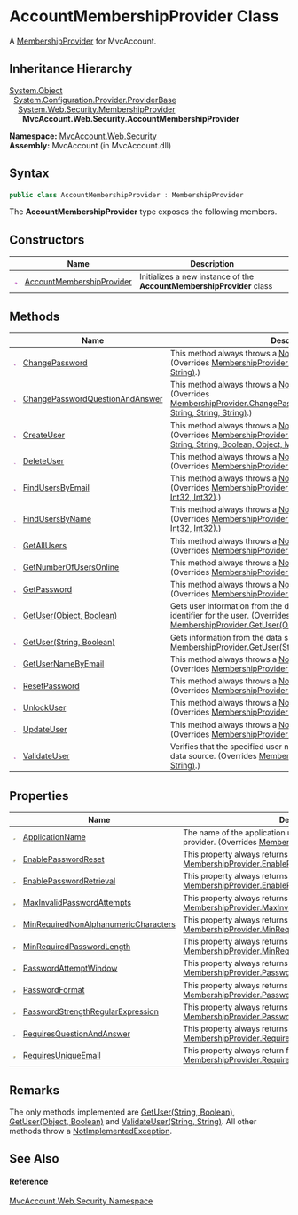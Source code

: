 AccountMembershipProvider Class
===============================
A [MembershipProvider][1] for MvcAccount.


Inheritance Hierarchy
---------------------
[System.Object][2]  
  [System.Configuration.Provider.ProviderBase][3]  
    [System.Web.Security.MembershipProvider][1]  
      **MvcAccount.Web.Security.AccountMembershipProvider**  

**Namespace:** [MvcAccount.Web.Security][4]  
**Assembly:** MvcAccount (in MvcAccount.dll)

Syntax
------

```csharp
public class AccountMembershipProvider : MembershipProvider
```

The **AccountMembershipProvider** type exposes the following members.


Constructors
------------

                 | Name                           | Description                                                           
---------------- | ------------------------------ | --------------------------------------------------------------------- 
![Public method] | [AccountMembershipProvider][5] | Initializes a new instance of the **AccountMembershipProvider** class 


Methods
-------

                 | Name                                 | Description                                                                                                                                                                                 
---------------- | ------------------------------------ | ------------------------------------------------------------------------------------------------------------------------------------------------------------------------------------------- 
![Public method] | [ChangePassword][6]                  | This method always throws a [NotImplementedException][7]. (Overrides [MembershipProvider.ChangePassword(String, String, String)][8].)                                                       
![Public method] | [ChangePasswordQuestionAndAnswer][9] | This method always throws a [NotImplementedException][7]. (Overrides [MembershipProvider.ChangePasswordQuestionAndAnswer(String, String, String, String)][10].)                             
![Public method] | [CreateUser][11]                     | This method always throws a [NotImplementedException][7]. (Overrides [MembershipProvider.CreateUser(String, String, String, String, String, Boolean, Object, MembershipCreateStatus)][12].) 
![Public method] | [DeleteUser][13]                     | This method always throws a [NotImplementedException][7]. (Overrides [MembershipProvider.DeleteUser(String, Boolean)][14].)                                                                 
![Public method] | [FindUsersByEmail][15]               | This method always throws a [NotImplementedException][7]. (Overrides [MembershipProvider.FindUsersByEmail(String, Int32, Int32, Int32)][16].)                                               
![Public method] | [FindUsersByName][17]                | This method always throws a [NotImplementedException][7]. (Overrides [MembershipProvider.FindUsersByName(String, Int32, Int32, Int32)][18].)                                                
![Public method] | [GetAllUsers][19]                    | This method always throws a [NotImplementedException][7]. (Overrides [MembershipProvider.GetAllUsers(Int32, Int32, Int32)][20].)                                                            
![Public method] | [GetNumberOfUsersOnline][21]         | This method always throws a [NotImplementedException][7]. (Overrides [MembershipProvider.GetNumberOfUsersOnline()][22].)                                                                    
![Public method] | [GetPassword][23]                    | This method always throws a [NotImplementedException][7]. (Overrides [MembershipProvider.GetPassword(String, String)][24].)                                                                 
![Public method] | [GetUser(Object, Boolean)][25]       | Gets user information from the data source based on the unique identifier for the user. (Overrides [MembershipProvider.GetUser(Object, Boolean)][26].)                                      
![Public method] | [GetUser(String, Boolean)][27]       | Gets information from the data source for a user. (Overrides [MembershipProvider.GetUser(String, Boolean)][28].)                                                                            
![Public method] | [GetUserNameByEmail][29]             | This method always throws a [NotImplementedException][7]. (Overrides [MembershipProvider.GetUserNameByEmail(String)][30].)                                                                  
![Public method] | [ResetPassword][31]                  | This method always throws a [NotImplementedException][7]. (Overrides [MembershipProvider.ResetPassword(String, String)][32].)                                                               
![Public method] | [UnlockUser][33]                     | This method always throws a [NotImplementedException][7]. (Overrides [MembershipProvider.UnlockUser(String)][34].)                                                                          
![Public method] | [UpdateUser][35]                     | This method always throws a [NotImplementedException][7]. (Overrides [MembershipProvider.UpdateUser(MembershipUser)][36].)                                                                  
![Public method] | [ValidateUser][37]                   | Verifies that the specified user name and password exist in the data source. (Overrides [MembershipProvider.ValidateUser(String, String)][38].)                                             


Properties
----------

                   | Name                                       | Description                                                                                                             
------------------ | ------------------------------------------ | ----------------------------------------------------------------------------------------------------------------------- 
![Public property] | [ApplicationName][39]                      | The name of the application using the custom membership provider. (Overrides [MembershipProvider.ApplicationName][40].) 
![Public property] | [EnablePasswordReset][41]                  | This property always returns false. (Overrides [MembershipProvider.EnablePasswordReset][42].)                           
![Public property] | [EnablePasswordRetrieval][43]              | This property always returns false. (Overrides [MembershipProvider.EnablePasswordRetrieval][44].)                       
![Public property] | [MaxInvalidPasswordAttempts][45]           | This property always returns 0. (Overrides [MembershipProvider.MaxInvalidPasswordAttempts][46].)                        
![Public property] | [MinRequiredNonAlphanumericCharacters][47] | This property always returns 0. (Overrides [MembershipProvider.MinRequiredNonAlphanumericCharacters][48].)              
![Public property] | [MinRequiredPasswordLength][49]            | This property always returns 0. (Overrides [MembershipProvider.MinRequiredPasswordLength][50].)                         
![Public property] | [PasswordAttemptWindow][51]                | This property always returns 0. (Overrides [MembershipProvider.PasswordAttemptWindow][52].)                             
![Public property] | [PasswordFormat][53]                       | This property always returns [Clear][54]. (Overrides [MembershipProvider.PasswordFormat][55].)                          
![Public property] | [PasswordStrengthRegularExpression][56]    | This property always returns null. (Overrides [MembershipProvider.PasswordStrengthRegularExpression][57].)              
![Public property] | [RequiresQuestionAndAnswer][58]            | This property always returns false. (Overrides [MembershipProvider.RequiresQuestionAndAnswer][59].)                     
![Public property] | [RequiresUniqueEmail][60]                  | This property always return false. (Overrides [MembershipProvider.RequiresUniqueEmail][61].)                            


Remarks
-------
 The only methods implemented are [GetUser(String, Boolean)][27], [GetUser(Object, Boolean)][25] and [ValidateUser(String, String)][37]. All other methods throw a [NotImplementedException][7]. 

See Also
--------

#### Reference
[MvcAccount.Web.Security Namespace][4]  

[1]: http://msdn.microsoft.com/en-us/library/sfka4yf8
[2]: http://msdn.microsoft.com/en-us/library/e5kfa45b
[3]: http://msdn.microsoft.com/en-us/library/5x9wbz2y
[4]: ../README.md
[5]: _ctor.md
[6]: ChangePassword.md
[7]: http://msdn.microsoft.com/en-us/library/6byb74h9
[8]: http://msdn.microsoft.com/en-us/library/bdt44e91
[9]: ChangePasswordQuestionAndAnswer.md
[10]: http://msdn.microsoft.com/en-us/library/hdwf5syf
[11]: CreateUser.md
[12]: http://msdn.microsoft.com/en-us/library/ms152040
[13]: DeleteUser.md
[14]: http://msdn.microsoft.com/en-us/library/9y0e13b2
[15]: FindUsersByEmail.md
[16]: http://msdn.microsoft.com/en-us/library/96e54ch9
[17]: FindUsersByName.md
[18]: http://msdn.microsoft.com/en-us/library/89e8kx21
[19]: GetAllUsers.md
[20]: http://msdn.microsoft.com/en-us/library/eab6t4cc
[21]: GetNumberOfUsersOnline.md
[22]: http://msdn.microsoft.com/en-us/library/5z4s4edy
[23]: GetPassword.md
[24]: http://msdn.microsoft.com/en-us/library/67dkyyt9
[25]: GetUser.md
[26]: http://msdn.microsoft.com/en-us/library/ms152044
[27]: GetUser_1.md
[28]: http://msdn.microsoft.com/en-us/library/bwzxkby7
[29]: GetUserNameByEmail.md
[30]: http://msdn.microsoft.com/en-us/library/57hsxfsd
[31]: ResetPassword.md
[32]: http://msdn.microsoft.com/en-us/library/xfk80t55
[33]: UnlockUser.md
[34]: http://msdn.microsoft.com/en-us/library/ms152047
[35]: UpdateUser.md
[36]: http://msdn.microsoft.com/en-us/library/3b6421tx
[37]: ValidateUser.md
[38]: http://msdn.microsoft.com/en-us/library/05d03b82
[39]: ApplicationName.md
[40]: http://msdn.microsoft.com/en-us/library/tb1kfc28
[41]: EnablePasswordReset.md
[42]: http://msdn.microsoft.com/en-us/library/yc26ahtx
[43]: EnablePasswordRetrieval.md
[44]: http://msdn.microsoft.com/en-us/library/cf2xwfk2
[45]: MaxInvalidPasswordAttempts.md
[46]: http://msdn.microsoft.com/en-us/library/ms152049
[47]: MinRequiredNonAlphanumericCharacters.md
[48]: http://msdn.microsoft.com/en-us/library/ms152050
[49]: MinRequiredPasswordLength.md
[50]: http://msdn.microsoft.com/en-us/library/ms152051
[51]: PasswordAttemptWindow.md
[52]: http://msdn.microsoft.com/en-us/library/ms152052
[53]: PasswordFormat.md
[54]: http://msdn.microsoft.com/en-us/library/fx3ae0xh
[55]: http://msdn.microsoft.com/en-us/library/ms152053
[56]: PasswordStrengthRegularExpression.md
[57]: http://msdn.microsoft.com/en-us/library/ms152054
[58]: RequiresQuestionAndAnswer.md
[59]: http://msdn.microsoft.com/en-us/library/yda8bsea
[60]: RequiresUniqueEmail.md
[61]: http://msdn.microsoft.com/en-us/library/ms152055
[Public method]: ../../_icons/pubmethod.gif "Public method"
[Public property]: ../../_icons/pubproperty.gif "Public property"
